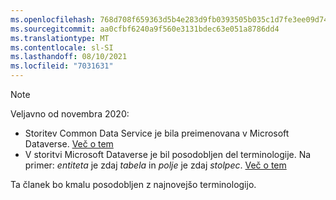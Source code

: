 ```yaml
---
ms.openlocfilehash: 768d708f659363d5b4e283d9fb0393505b035c1d7fe3ee09d74ea17eab87a8f0
ms.sourcegitcommit: aa0cfbf6240a9f560e3131bdec63e051a8786dd4
ms.translationtype: MT
ms.contentlocale: sl-SI
ms.lasthandoff: 08/10/2021
ms.locfileid: "7031631"
---
```

> [!NOTE]
> Veljavno od novembra 2020:
> - Storitev Common Data Service je bila preimenovana v Microsoft Dataverse. [Več o tem](https://aka.ms/PAuAppBlog)
> - V storitvi Microsoft Dataverse je bil posodobljen del terminologije. Na primer: *entiteta* je zdaj *tabela* in *polje* je zdaj *stolpec*. [Več o tem](/powerapps/maker/data-platform/data-platform-intro)
>
> Ta članek bo kmalu posodobljen z najnovejšo terminologijo.